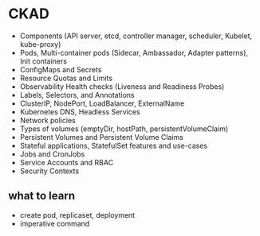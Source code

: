 # CKAD

* Components (API server, etcd, controller manager, scheduler, Kubelet, kube-proxy)
* Pods, Multi-container pods (Sidecar, Ambassador, Adapter patterns), Init containers
* ConfigMaps and Secrets
* Resource Quotas and Limits
* Observability Health checks (Liveness and Readiness Probes)
* Labels, Selectors, and Annotations
* ClusterIP, NodePort, LoadBalancer, ExternalName
* Kubernetes DNS, Headless Services
* Network policies
* Types of volumes (emptyDir, hostPath, persistentVolumeClaim)
* Persistent Volumes and Persistent Volume Claims
* Stateful applications, StatefulSet features and use-cases
* Jobs and CronJobs
* Service Accounts and RBAC
* Security Contexts

## what to learn

* create pod, replicaset, deployment
* imperative command
